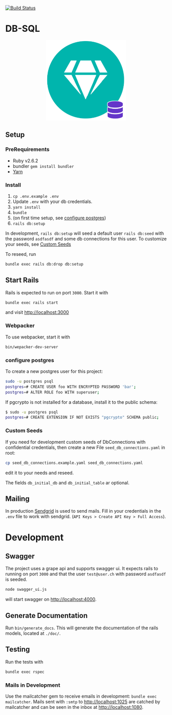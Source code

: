 [![Build Status](https://travis-ci.com/lebalz/db-sql.svg?branch=master)](https://travis-ci.com/lebalz/db-sql)

# DB-SQL

<p align="center">
  <a href="#"><img width="250" src="./docs/logo.png"></a>
</p>

## Setup

### PreRequirements
- Ruby v2.6.2
- bundler `gem install bundler`
- [Yarn](https://yarnpkg.com/en/docs/install)

### Install

1. `cp .env.example .env`
2. Update `.env` with your db credentials.
3. `yarn install`
4. `bundle`
5.  (on first time setup, see [configure postgres](#configure-postgres))
6. `rails db:setup`

In development, `rails db:setup` will seed a default user `rails db:seed` with the password `asdfasdf` and some db connections for this user.
To customize your seeds, see [Custom Seeds](#custom-seeds)

To reseed, run
```sh
bundle exec rails db:drop db:setup
```

## Start Rails

Rails is expected to run on port `3000`. Start it with
```sh
bundle exec rails start
```
and visit [http://localhost:3000](http://localhost:3000)

### Webpacker

To use webpacker, start it with

```sh
bin/wepacker-dev-server
```

### configure postgres

To create a new postgres user for this project:
```sh
sudo -u postgres psql
postgres=# CREATE USER foo WITH ENCRYPTED PASSWORD 'bar';
postgres=# ALTER ROLE foo WITH superuser;
```

If pgcrypto is not installed for a database, install it to the public schema:
```sh
$ sudo -u postgres psql
postgres=# CREATE EXTENSION IF NOT EXISTS "pgcrypto" SCHEMA public;
```

### Custom Seeds

If you need for development custom seeds of DbConnections with confidential credentials, then create a new File `seed_db_connections.yaml` in root:

```sh
cp seed_db_connections.example.yaml seed_db_connections.yaml
```
edit it to your needs and reseed.

The fields `db_initial_db` and `db_initial_table` ar optional.



## Mailing

In production [Sendgrid](https://sendgrid.com) is used to send mails. Fill in your credentials
in the `.env` file to work with sendgrid. (`API Keys > Create API Key > Full Access`).

# Development

## Swagger

The project uses a grape api and supports swagger ui. It expects rails to running on port `3000` and that the user `test@user.ch` with password `asdfasdf` is seeded.

```sh
node swagger_ui.js
```

will start swagger on [http://localhost:4000](http://localhost:4000).


## Generate Documentation

Run `bin/generate_docs`. This will generate the documentation of the rails models, located at `./doc/`.

## Testing

Run the tests with
```sh
bundle exec rspec
```

### Mails in Development

Use the mailcatcher gem to receive emails in development: `bundle exec mailcatcher`.
Mails sent with `:smtp` to [http://localhost:1025](http://localhost:1025) are catched by mailcatcher and can be seen in the inbox at [http://localhost:1080](http://localhost:1080).
